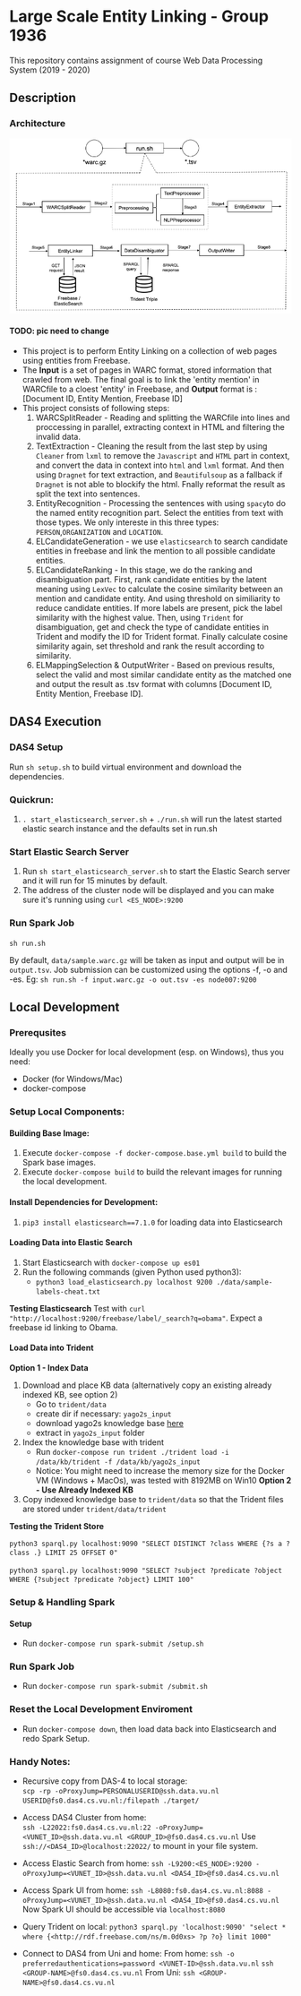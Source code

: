 # Large Scale Entity Linking - Group 1936

This repository contains assignment of course Web Data Processing System (2019 - 2020)

## Description

### Architecture

![image](https://github.com/WDPS-Team/2019-WDPS/blob/architecture/docs/architecture/architectue2.0.png)
#### TODO: pic need to change 

- This project is to perform Entity Linking on a collection of web pages using entities from Freebase. 
- The **Input** is a set of pages in WARC format, stored information that crawled from web. The final goal is to link the 'entity mention' in WARCfile to a cloest 'entity' in Freebase, and **Output** format is : [Document ID, Entity Mention, Freebase ID] 
- This project consists of following steps: 
    1. WARCSplitReader - Reading and splitting the WARCfile into lines and proccessing in parallel, extracting context in HTML and filtering the invalid data. 
    2. TextExtraction - Cleaning the result from the last step by using `Cleaner` from `lxml` to remove the `Javascript` and `HTML` part in context, and convert the data in context into `html` and `lxml` format. And then using `Dragnet` for text extraction, and `Beautifulsoup` as a fallback if `Dragnet` is not able to blockify the html. Fnally reformat the result as split the text into sentences. 
    3. EntityRecognition - Processing the sentences with using `spacy`to do the named entity recognition part. Select the entities from text with those types. We only intereste in this three types: `PERSON`,`ORGANIZATION` and `LOCATION`.  
    4. ELCandidateGeneration - we use `elasticsearch` to search candidate entities in freebase and link the mention to all possible candidate entities. 
    5. ELCandidateRanking - In this stage, we do the ranking and disambiguation part. First, rank candidate entities by the latent meaning using `LexVec` to calculate the cosine similarity between an mention and candidate entity. And using threshold on similiarity to reduce candidate entities. If more labels are present, pick the label similarity with the highest value. Then, using `Trident` for disambiguation, get and check the type of candidate entities in Trident and modify the ID for Trident format. Finally calculate cosine similarity again, set threshold and rank the result according to similarity. 
    6. ELMappingSelection & OutputWriter - Based on previous results, select the valid and most similar candidate entity as the matched one and output the result as .tsv format with columns [Document ID, Entity Mention, Freebase ID].

## DAS4 Execution

### DAS4 Setup

Run `sh setup.sh` to build virtual environment and download the dependencies.

### Quickrun:

1. `. start_elasticsearch_server.sh` + `./run.sh` will run the latest started elastic search instance and the defaults set in run.sh

### Start Elastic Search Server

1. Run `sh start_elasticsearch_server.sh` to start the Elastic Search server and it will run for 15 minutes by default.
2. The address of the cluster node will be displayed and you can make sure it's running using `curl <ES_NODE>:9200`

### Run Spark Job

`sh run.sh`

By default, `data/sample.warc.gz` will be taken as input and output will be in `output.tsv`. Job submission can be customized using the options -f, -o and -es.
Eg: `sh run.sh -f input.warc.gz -o out.tsv -es node007:9200`


## Local Development

### Prerequsites

Ideally you use Docker for local development (esp. on Windows), thus you need:
- Docker (for Windows/Mac)
- docker-compose

### Setup Local Components:

#### Building Base Image:

1. Execute `docker-compose -f docker-compose.base.yml build` to build the Spark base images.
2. Execute `docker-compose build` to build the relevant images for running the local development.

#### Install Dependencies for Development:

1. `pip3 install elasticsearch==7.1.0` for loading data into Elasticsearch

#### Loading Data into Elastic Search

1. Start Elasticsearch with `docker-compose up es01`
2. Run the following commands (given Python used python3):
    - `python3 load_elasticsearch.py localhost 9200 ./data/sample-labels-cheat.txt`

**Testing Elasticsearch**
Test with `curl "http://localhost:9200/freebase/label/_search?q=obama"`. Expect a freebase id linking to Obama.

#### Load Data into Trident

**Option 1 - Index Data**
1. Download and place KB data (alternatively copy an existing already indexed KB, see option 2)
    - Go to `trident/data`
    - create dir if necessary: `yago2s_input`
    - download yago2s knowledge base [here](https://www.mpi-inf.mpg.de/departments/databases-and-information-systems/research/yago-naga/yago/archive/)
    - extract in `yago2s_input` folder
2. Index the knowledge base with trident
    - Run `docker-compose run trident ./trident load -i /data/kb/trident -f /data/kb/yago2s_input`
    - Notice: You might need to increase the memory size for the Docker VM (Windows + MacOs), was tested with 8192MB on Win10
**Option 2 - Use Already Indexed KB**
1. Copy indexed knowledge base to `trident/data` so that the Trident files are stored under `trident/data/trident`

**Testing the Trident Store**

```
python3 sparql.py localhost:9090 "SELECT DISTINCT ?class WHERE {?s a ?class .} LIMIT 25 OFFSET 0"

python3 sparql.py localhost:9090 "SELECT ?subject ?predicate ?object WHERE {?subject ?predicate ?object} LIMIT 100"
```

### Setup & Handling Spark

#### Setup

- Run `docker-compose run spark-submit /setup.sh`

### Run Spark Job

- Run `docker-compose run spark-submit /submit.sh`

### Reset the Local Development Enviroment

- Run `docker-compose down`, then load data back into Elasticsearch and redo Spark Setup.

### Handy Notes:

- Recursive copy from DAS-4 to local storage:  
  `scp -rp -oProxyJump=PERSONALUSERID@ssh.data.vu.nl USERID@fs0.das4.cs.vu.nl:/filepath ./target/`

- Access DAS4 Cluster from home:   
   `ssh -L22022:fs0.das4.cs.vu.nl:22 -oProxyJump=<VUNET_ID>@ssh.data.vu.nl <GROUP_ID>@fs0.das4.cs.vu.nl`
   Use `ssh://<DAS4_ID>@localhost:22022/` to mount in your file system.

- Access Elastic Search from home:
    `ssh -L9200:<ES_NODE>:9200 -oProxyJump=<VUNET_ID>@ssh.data.vu.nl <DAS4_ID>@fs0.das4.cs.vu.nl`
    
- Access Spark UI from home:
    `ssh -L8080:fs0.das4.cs.vu.nl:8088 -oProxyJump=<VUNET_ID>@ssh.data.vu.nl <DAS4_ID>@fs0.das4.cs.vu.nl`
    Now Spark UI should be accessible via `localhost:8080`
- Query Trident on local:
    `python3 sparql.py 'localhost:9090' "select * where {<http://rdf.freebase.com/ns/m.0d0xs> ?p ?o} limit 1000"`
    
- Connect to DAS4 from Uni and home:
    From home:
    `ssh -o preferredauthentications=password <VUNET-ID>@ssh.data.vu.nl`
    `ssh <GROUP-NAME>@fs0.das4.cs.vu.nl`
    From Uni:
    `ssh <GROUP-NAME>@fs0.das4.cs.vu.nl`

